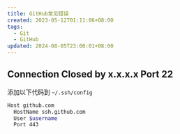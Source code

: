 ```yaml
---
title: GitHub常见错误
created: 2023-05-12T01:11:06+08:00
tags:
  - Git
  - GitHub
updated: 2024-08-05T23:00:01+08:00
---
```


## Connection Closed by x.x.x.x Port 22

添加以下代码到 `~/.ssh/config`

```bash
Host github.com
  HostName ssh.github.com
  User $username
  Port 443
```
